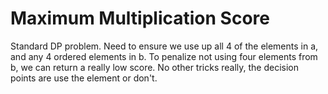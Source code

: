 # Maximum Multiplication Score

Standard DP problem. Need to ensure we use up all 4 of the elements in a, and any 4 ordered elements in b. To penalize not using four elements from b, we can return a really low score. No other tricks really, the decision points are use the element or don't.
